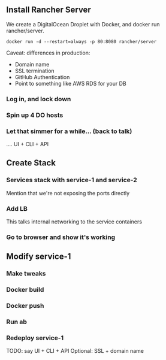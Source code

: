 ## Install Rancher Server
We create a DigitalOcean Droplet with Docker, and docker run rancher/server.
```
docker run -d --restart=always -p 80:8080 rancher/server
```
Caveat: differences in production:
- Domain name
- SSL termination
- GitHub Authentication
- Point to something like AWS RDS for your DB

### Log in, and lock down

### Spin up 4 DO hosts

### Let that simmer for a while... (back to talk)

.... UI + CLI + API

## Create Stack

### Services stack with service-1 and service-2
Mention that we're not exposing the ports directly

### Add LB
This talks internal networking to the service containers

### Go to browser and show it's working


## Modify service-1

### Make tweaks

### Docker build

### Docker push

### Run ab

### Redeploy service-1

TODO: say UI + CLI + API
Optional: SSL + domain name
